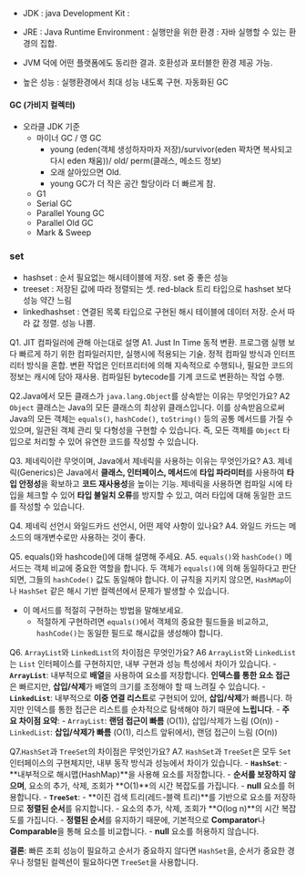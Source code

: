 * JDK : java Development Kit : 
* JRE : Java Runtime Environment : 실행만을 위한 환경 : 자바 실행할 수 있는 환경의 집합.

* JVM 덕에 어떤 플랫폼에도 동리한 결과. 호환성과 포터블한 환경 제공 가능.
* 높은 성능 : 실행환경에서 최대 성능 내도록 구현. 자동화된 GC


#### GC (가비지 컬렉터)
* 오라클 JDK 기준
	* 마이너 GC / 영 GC
		* young (eden(객체 생성하자마자 저장)/survivor(eden 꽉차면 복사되고 다시 eden 채움))/ old/ perm(클래스, 메소드 정보)
		* 오래 살아있으면 Old.
		* young GC가 더 작은 공간 할당이라 더 빠르게 참.
	* G1
	* Serial GC
	* Parallel Young GC
	* Parallel Old GC
	* Mark & Sweep
### set
* hashset : 순서 필요없는 해시테이블에 저장. set 중 좋은 성능
* treeset : 저장된 값에 따라 정렬되는 셋. red-black 트리 타입으로 hashset 보다 성능 약간 느림
* linkedhashset : 연결된 목록 타입으로 구현된 해시 테이블에 데이터 저장. 순서 따라 값 정렬. 성능 나쁨.



Q1. JIT 컴파일러에 관해 아는대로 설명
A1. Just In Time 동적 변환. 프로그램 실행 보다 빠르게 하기 위한 컴파일러지만, 실행시에 적용되는 기술. 정적 컴파일 방식과 인터프리터 방식을 혼합.
변환 작업은 인터프리터에 의해 지속적으로 수행되나, 필요한 코드의 정보는 캐시에 담아 재사용.
컴파일된 bytecode를 기계 코드로 변환하는 작업 수행.

Q2.Java에서 모든 클래스가 `java.lang.Object`를 상속받는 이유는 무엇인가요?
A2 `Object` 클래스는 Java의 모든 클래스의 최상위 클래스입니다. 이를 상속받음으로써 Java의 모든 객체는 `equals()`, `hashCode()`, `toString()` 등의 공통 메서드를 가질 수 있으며, 일관된 객체 관리 및 다형성을 구현할 수 있습니다. 즉, 모든 객체를 `Object` 타입으로 처리할 수 있어 유연한 코드를 작성할 수 있습니다.

Q3. 제네릭이란 무엇이며, Java에서 제네릭을 사용하는 이유는 무엇인가요?
A3. 제네릭(Generics)은 Java에서 **클래스, 인터페이스, 메서드**에 **타입 파라미터**를 사용하여 **타입 안정성**을 확보하고 **코드 재사용성**을 높이는 기능.
제네릭을 사용하면 컴파일 시에 타입을 체크할 수 있어 **타입 불일치 오류**를 방지할 수 있고, 여러 타입에 대해 동일한 코드를 작성할 수 있습니다. 

Q4. 제네릭  선언시 와일드카드 선언시, 어떤 제약 사항이 있나요?
A4. 와일드 카드는 메소드의 매개변수로만 사용하는 것이 좋다.


Q5. equals()와 hashcode()에 대해 설명해 주세요.
A5. `equals()`와 `hashCode()` 메서드는 객체 비교에 중요한 역할을 합니다. 
두 객체가 `equals()`에 의해 동일하다고 판단되면, 그들의 `hashCode()` 값도 동일해야 합니다. 이 규칙을 지키지 않으면, `HashMap`이나 `HashSet` 같은 해시 기반 컬렉션에서 문제가 발생할 수 있습니다. 

* 이 메서드를 적절히 구현하는 방법을 말해보세요.
	* 적절하게 구현하려면 `equals()`에서 객체의 중요한 필드들을 비교하고, `hashCode()`는 동일한 필드로 해시값을 생성해야 합니다.


Q6. `ArrayList`와 `LinkedList`의 차이점은 무엇인가요?
A6 `ArrayList`와 `LinkedList`는 `List` 인터페이스를 구현하지만, 내부 구현과 성능 특성에서 차이가 있습니다.
    - **`ArrayList`**: 내부적으로 **배열**을 사용하여 요소를 저장합니다. **인덱스를 통한 요소 접근**은 빠르지만, **삽입/삭제**가 배열의 크기를 조정해야 할 때 느려질 수 있습니다.
    - **`LinkedList`**: 내부적으로 **이중 연결 리스트**로 구현되어 있어, **삽입/삭제**가 빠릅니다. 하지만 인덱스를 통한 접근은 리스트를 순차적으로 탐색해야 하기 때문에 **느립니다**.
    - **주요 차이점 요약**:
        - `ArrayList`: **랜덤 접근이 빠름** (O(1)), 삽입/삭제가 느림 (O(n))
        - `LinkedList`: **삽입/삭제가 빠름** (O(1), 리스트 앞뒤에서), 랜덤 접근이 느림 (O(n))

Q7.`HashSet`과 `TreeSet`의 차이점은 무엇인가요?
A7. `HashSet`과 `TreeSet`은 모두 `Set` 인터페이스의 구현체지만, 내부 동작 방식과 성능에서 차이가 있습니다.
    - **`HashSet`**:
        - **내부적으로 해시맵(HashMap)**을 사용해 요소를 저장합니다.
        - **순서를 보장하지 않으며**, 요소의 추가, 삭제, 조회가 **O(1)**의 시간 복잡도를 가집니다.
        - **null** 요소를 허용합니다.
    - **`TreeSet`**:
        - **이진 검색 트리(레드-블랙 트리)**를 기반으로 요소를 저장하므로 **정렬된 순서**를 유지합니다.
        - 요소의 추가, 삭제, 조회가 **O(log n)**의 시간 복잡도를 가집니다.
        - **정렬된 순서**를 유지하기 때문에, 기본적으로 **Comparator**나 **Comparable**을 통해 요소를 비교합니다.
        - **null** 요소를 허용하지 않습니다.

**결론**: 빠른 조회 성능이 필요하고 순서가 중요하지 않다면 `HashSet`을, 순서가 중요한 경우나 정렬된 컬렉션이 필요하다면 `TreeSet`을 사용합니다.
